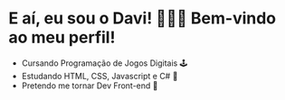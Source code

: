 # **E aí, eu sou o Davi!** 🙋🏽‍♂️ Bem-vindo ao meu perfil!
* Cursando Programação de Jogos Digitais 🕹️
* Estudando HTML, CSS, Javascript e C# 📘
* Pretendo me tornar Dev Front-end 👾

## 

